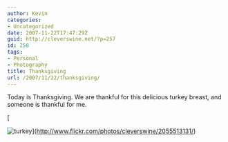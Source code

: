 ```yaml
---
author: Kevin
categories:
- Uncategorized
date: 2007-11-22T17:47:29Z
guid: http://cleverswine.net/?p=257
id: 258
tags:
- Personal
- Photography
title: Thanksgiving
url: /2007/11/22/thanksgiving/
---
```


Today is Thanksgiving. We are thankful for this delicious turkey breast, and someone is thankful for me.

[
  
<img src="https://i2.wp.com/farm3.static.flickr.com/2326/2055513131_a16e0757a5_m_d.jpg?w=840" alt="turkey" data-recalc-dims="1" />](http://www.flickr.com/photos/cleverswine/2055513131/)